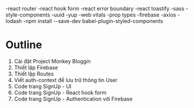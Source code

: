 -react router
-react hook form
-react error boundary
-react toastify
-sass
-style-components
-uuid
-yup
-web vitals
-prop types
-firebase
-axios
-lodash
-npm install --save-dev babel-plugin-styled-components

# Outline

1. Cài đặt Project Monkey Bloggin
2. Thiết lập Firebase
3. Thiết lập Routes
4. Viết auth-context để lưu trữ thông tin User
5. Code trang SignUp - UI
6. Code trang SignUp - React hook form
7. Code trang SignUp - Authentication với Firebase
